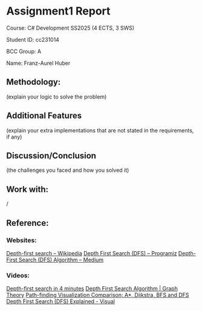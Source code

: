 # Assignment1 Report

Course: C# Development SS2025 (4 ECTS, 3 SWS)

Student ID: cc231014

BCC Group: A

Name: Franz-Aurel Huber

## Methodology: 
(explain your logic to solve the problem)

## Additional Features
(explain your extra implementations that are not stated in the requirements, if any)

## Discussion/Conclusion
(the challenges you faced and how you solved it)

## Work with: 
/

## Reference: 
### Websites:
[Depth-first search – Wikipedia](https://en.wikipedia.org/wiki/Depth-first_search)
[Depth First Search (DFS) – Programiz](https://www.programiz.com/dsa/graph-dfs)
[Depth-First Search (DFS) Algorithm – Medium](https://medium.com/@that-software-PM/depth-first-search-dfs-algorithm-201dc95e524)

### Videos:
[Depth-first search in 4 minutes](https://www.youtube.com/watch?v=Urx87-NMm6c)
[Depth First Search Algorithm | Graph Theory](https://www.youtube.com/watch?v=7fujbpJ0LB4)
[Path-finding Visualization Comparison; A*, Dijkstra, BFS and DFS](https://www.youtube.com/watch?v=aW9kZcJx64o)
[Depth First Search (DFS) Explained - Visual](https://www.youtube.com/watch?v=VTAZ3lPOllA)